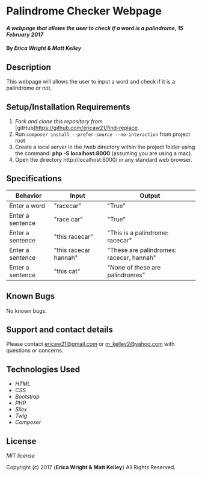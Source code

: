# Palindrome Checker Webpage

#### _A webpage that allows the user to check if a word is a palindrome, 15 February 2017_

#### By _**Erica Wright & Matt Kelley**_

## Description

This webpage will allows the user to input a word and check if it is a palindrome or not.

## Setup/Installation Requirements

1. _Fork and clone this repository from_ [gitHub]https://github.com/ericaw21/find-replace.
2. Run `composer install --prefer-source --no-interaction` from project root
3. Create a local server in the /web directory within the project folder using the command: __php -S localhost:8000__ (assuming you are using a mac).
4. Open the directory http://localhost:8000/ in any standard web browser.

## Specifications

|Behavior|Input|Output|
|--------|-----|------|
| Enter a word | "racecar" | "True" |
| Enter a sentence | "race car" | "True" |
| Enter a sentence | "this racecar" | "This is a palindrome: racecar" |
| Enter a sentence | "this racecar hannah" | "These are palindromes: racecar, hannah" |
| Enter a sentence | "this cat" | "None of these are palindromes" |

## Known Bugs

No known bugs.

## Support and contact details

Please contact ericaw21@gmail.com or m_kelley2@yahoo.com with questions or concerns.

## Technologies Used

* _HTML_
* _CSS_
* _Bootstrap_
* _PHP_
* _Silex_
* _Twig_
* _Composer_

## License

*MIT license*

Copyright (c) 2017 {**Erica Wright & Matt Kelley**} All Rights Reserved.
